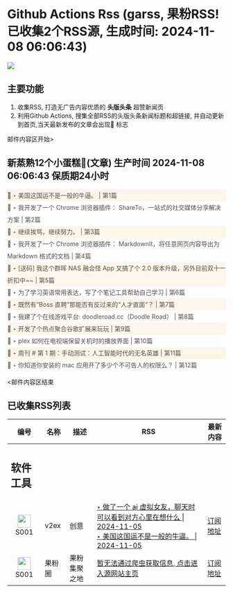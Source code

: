 # Github Actions Rss (garss, 果粉RSS! 已收集2个RSS源, 生成时间: 2024-11-08 06:06:43)

![](https://cdn.jsdelivr.net/gh/xinkeji/garss/_media/ga-rss.png)



## 主要功能
1. 收集RSS, 打造无广告内容优质的 **头版头条** 超赞新闻页
2. 利用Github Actions, 搜集全部RSS的头版头条新闻标题和超链接, 并自动更新到首页,当天最新发布的文章会出现🌈 标志

邮件内容区开始>
<h2>新蒸熟12个小蛋糕🍰(文章) 生产时间 2024-11-08 06:06:43 保质期24小时</h2>

<div style='line-height:3;background-color:#FAF6EA;' ><a href='https://www.v2ex.com/t/1087589#reply5' style="line-height:2;text-decoration:none;display:block;color:#584D49;">🌈 ‣ 美国这国运不是一般的牛逼。 | 第1篇</a></div><div style='line-height:3;' ><a href='https://www.v2ex.com/t/1087587#reply1' style="line-height:2;text-decoration:none;display:block;color:#584D49;">🌈 ‣ 我开发了一个 Chrome 浏览器插件： ShareTo，一站式的社交媒体分享解决方案 | 第2篇</a></div><div style='line-height:3;background-color:#FAF6EA;' ><a href='https://www.v2ex.com/t/1087565#reply4' style="line-height:2;text-decoration:none;display:block;color:#584D49;">🌈 ‣ 继续挨骂，继续努力。 | 第3篇</a></div><div style='line-height:3;' ><a href='https://www.v2ex.com/t/1087539#reply6' style="line-height:2;text-decoration:none;display:block;color:#584D49;">🌈 ‣ 我开发了一个 Chrome 浏览器插件： MarkdownIt，将任意网页内容导出为 Markdown 格式的文档 | 第4篇</a></div><div style='line-height:3;background-color:#FAF6EA;' ><a href='https://www.v2ex.com/t/1087273#reply47' style="line-height:2;text-decoration:none;display:block;color:#584D49;">🌈 ‣ [送码] 我这个群晖 NAS 融合怪 App 又搞了个 2.0 版本升级，另外目前双十一折扣中~~ | 第5篇</a></div><div style='line-height:3;' ><a href='https://www.v2ex.com/t/1087584#reply0' style="line-height:2;text-decoration:none;display:block;color:#584D49;">🌈 ‣ 为了学习英语常用表达，写了个笔记工具帮助自己学习 | 第6篇</a></div><div style='line-height:3;background-color:#FAF6EA;' ><a href='https://www.v2ex.com/t/1087302#reply21' style="line-height:2;text-decoration:none;display:block;color:#584D49;">🌈 ‣ 既然有“Boss 直聘”那能否有反过来的“人才直面”？ | 第7篇</a></div><div style='line-height:3;' ><a href='https://www.v2ex.com/t/1087495#reply5' style="line-height:2;text-decoration:none;display:block;color:#584D49;">🌈 ‣ 我建了个在线游戏平台: doodleroad.cc（Doodle Road） | 第8篇</a></div><div style='line-height:3;background-color:#FAF6EA;' ><a href='https://www.v2ex.com/t/1087508#reply0' style="line-height:2;text-decoration:none;display:block;color:#584D49;">🌈 ‣ 开发了个热点聚合谷歌扩展来玩玩 | 第9篇</a></div><div style='line-height:3;' ><a href='https://www.v2ex.com/t/1087358#reply10' style="line-height:2;text-decoration:none;display:block;color:#584D49;">🌈 ‣ plex 如何在电视端保留关机时的播放界面 | 第10篇</a></div><div style='line-height:3;background-color:#FAF6EA;' ><a href='https://www.v2ex.com/t/1087476#reply0' style="line-height:2;text-decoration:none;display:block;color:#584D49;">🌈 ‣ 周刊 # 第 1 期：手动测试：人工智能时代的无名英雄 | 第11篇</a></div><div style='line-height:3;' ><a href='https://www.v2ex.com/t/1087272#reply4' style="line-height:2;text-decoration:none;display:block;color:#584D49;">🌈 ‣ 你知道你安装的 mac 应用开了多少个不可告人的权限么？ | 第12篇</a></div>

<邮件内容区结束

## 已收集RSS列表

| 编号 | 名称 | 描述 | RSS | 最新内容 |
| --- | --- | --- | --- | --- |
| <h2 id="软件工具">软件工具</h2> |  |   |  |  |
| <div id="S001" style="text-align: center;"><img src="https://cdn.jsdelivr.net/gh/zhaoolee/garss/_media/favicon/S001.png" width="30px" style="width:30px;height: auto;"/><br><span>S001</span></div> | v2ex | 创意 | [‣ 做了一个 ai 虚拟女友，聊天时可以看到对方心里在想什么 \| 2024-11-05](https://www.v2ex.com/t/1086976#reply224)<br/>[‣ 美国这国运不是一般的牛逼。 \| 2024-11-05](https://www.v2ex.com/t/1087589#reply5) | [订阅地址](https://www.v2ex.com/feed/tab/creative.xml) |
| <div id="S001" style="text-align: center;"><img src="https://cdn.jsdelivr.net/gh/zhaoolee/garss/_media/favicon/S001.png" width="30px" style="width:30px;height: auto;"/><br><span>S001</span></div> | 果粉圈 | 果粉集聚之地 | [暂无法通过爬虫获取信息, 点击进入源网站主页](https://g0f.cn) | [订阅地址](https://g0f.cn/rss.xml) |



